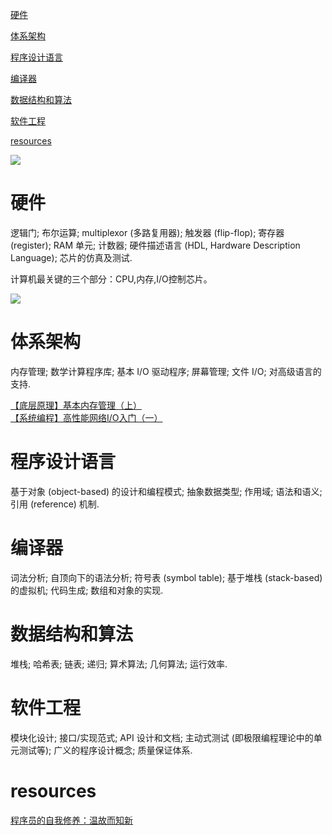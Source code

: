 [硬件](#硬件)

[体系架构](#体系架构)

[程序设计语言](#程序设计语言)

[编译器](#编译器)

[数据结构和算法](#数据结构和算法)

[软件工程](#软件工程)

[resources](#resources)

![](https://raw.githubusercontent.com/Xianzhan/resources/master/pictures/20180425152407.png)

# 硬件

逻辑门; 布尔运算; multiplexor (多路复用器); 触发器 (flip-flop); 寄存器 (register); RAM 单元; 计数器; 硬件描述语言 (HDL, Hardware Description Language); 芯片的仿真及测试.

计算机最关键的三个部分：CPU,内存,I/O控制芯片。

![](https://raw.githubusercontent.com/Xianzhan/resources/master/pictures/20180412105858.png)

# 体系架构

内存管理; 数学计算程序库; 基本 I/O 驱动程序; 屏幕管理; 文件 I/O; 对高级语言的支持.

[【底层原理】基本内存管理（上）](https://mp.weixin.qq.com/s/MGEMmrCxTfi8K8spebsC_w)<br>
[【系统编程】高性能网络I/O入门（一）](https://mp.weixin.qq.com/s/IUlwCPvf8okbHsbfd1q2rA)

# 程序设计语言

基于对象 (object-based) 的设计和编程模式; 抽象数据类型; 作用域; 语法和语义; 引用 (reference) 机制.

# 编译器

词法分析; 自顶向下的语法分析; 符号表 (symbol table); 基于堆栈 (stack-based) 的虚拟机; 代码生成; 数组和对象的实现.

# 数据结构和算法

堆栈; 哈希表; 链表; 递归; 算术算法; 几何算法; 运行效率.

# 软件工程

模块化设计; 接口/实现范式; API 设计和文档; 主动式测试 (即极限编程理论中的单元测试等); 广义的程序设计概念; 质量保证体系.

# resources

[程序员的自我修养：温故而知新](https://mp.weixin.qq.com/s/8rQKJxFaFDznrTRHmVNNQA)
